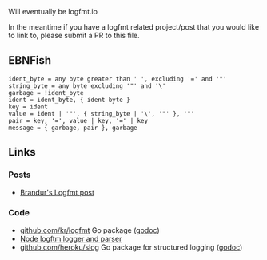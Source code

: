 Will eventually be logfmt.io

In the meantime if you have a logfmt related project/post that you would like to link to, please submit a PR to this file.

## EBNFish

```
ident_byte = any byte greater than ' ', excluding '=' and '"'
string_byte = any byte excluding '"' and '\'
garbage = !ident_byte
ident = ident_byte, { ident byte }
key = ident
value = ident | '"', { string_byte | '\', '"' }, '"'
pair = key, '=', value | key, '=' | key
message = { garbage, pair }, garbage
```

## Links

### Posts

* [Brandur's Logfmt post](https://brandur.org/logfmt)

### Code

* [github.com/kr/logfmt](https://github.com/kr/logfmt) Go package ([godoc](https://godoc.org/github.com/kr/logfmt))
* [Node logftm logger and parser](https://github.com/csquared/node-logfmt)
* [github.com/heroku/slog](github.com/heroku/slog) Go package for structured logging ([godoc](https://godoc.org/github.com/heroku/slog))
